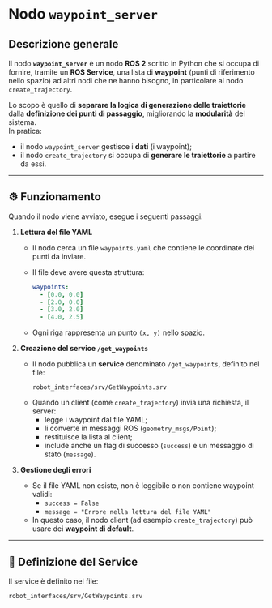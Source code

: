 # Nodo `waypoint_server`

## Descrizione generale

Il nodo **`waypoint_server`** è un nodo **ROS 2** scritto in Python che si occupa di fornire, tramite un **ROS Service**, una lista di **waypoint** (punti di riferimento nello spazio) ad altri nodi che ne hanno bisogno, in particolare al nodo `create_trajectory`.

Lo scopo è quello di **separare la logica di generazione delle traiettorie** dalla **definizione dei punti di passaggio**, migliorando la **modularità** del sistema.  
In pratica:
- il nodo `waypoint_server` gestisce i **dati** (i waypoint);
- il nodo `create_trajectory` si occupa di **generare le traiettorie** a partire da essi.

---

## ⚙️ Funzionamento

Quando il nodo viene avviato, esegue i seguenti passaggi:

1. **Lettura del file YAML**
   - Il nodo cerca un file `waypoints.yaml` che contiene le coordinate dei punti da inviare.
   - Il file deve avere questa struttura:

     ```yaml
     waypoints:
       - [0.0, 0.0]
       - [2.0, 0.0]
       - [3.0, 2.0]
       - [4.0, 2.5]
     ```

   - Ogni riga rappresenta un punto `(x, y)` nello spazio.

2. **Creazione del service `/get_waypoints`**
   - Il nodo pubblica un **service** denominato `/get_waypoints`, definito nel file:
     ```
     robot_interfaces/srv/GetWaypoints.srv
     ```
   - Quando un client (come `create_trajectory`) invia una richiesta, il server:
     - legge i waypoint dal file YAML;
     - li converte in messaggi ROS (`geometry_msgs/Point`);
     - restituisce la lista al client;
     - include anche un flag di successo (`success`) e un messaggio di stato (`message`).

3. **Gestione degli errori**
   - Se il file YAML non esiste, non è leggibile o non contiene waypoint validi:
     - `success = False`
     - `message = "Errore nella lettura del file YAML"`
   - In questo caso, il nodo client (ad esempio `create_trajectory`) può usare dei **waypoint di default**.

---

## 🧩 Definizione del Service

Il service è definito nel file:

```bash
robot_interfaces/srv/GetWaypoints.srv
